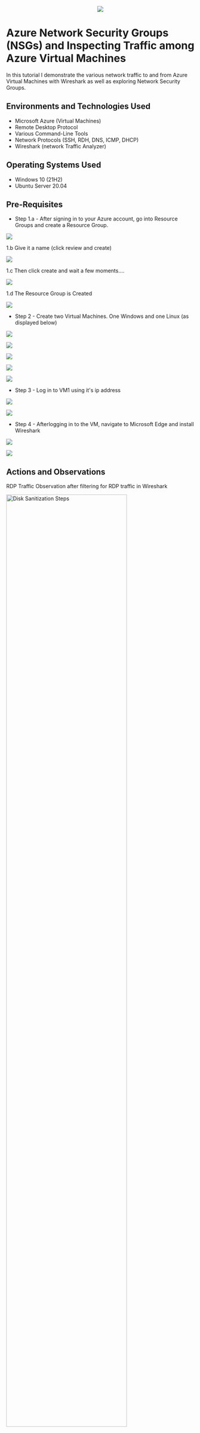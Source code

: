 <p align="center">
<img src="https://imgur.com/RTZL0Ru.png alt="Traffic Examination"/>
</p>

<h1>Azure Network Security Groups (NSGs) and Inspecting Traffic among Azure Virtual Machines</h1>
In this tutorial I demonstrate the various network traffic to and from Azure Virtual Machines with Wireshark as well as exploring Network Security Groups. <br />


<h2>Environments and Technologies Used</h2>

- Microsoft Azure (Virtual Machines)
- Remote Desktop Protocol
- Various Command-Line Tools 
- Network Protocols (SSH, RDH, DNS, ICMP, DHCP)
- Wireshark (network Traffic Analyzer)

<h2>Operating Systems Used </h2>

- Windows 10 (21H2)
- Ubuntu Server 20.04

<h2>Pre-Requisites</h2>

- Step 1.a - After signing in to your Azure account, go into Resource Groups and create a Resource Group.

<p>
<img src="https://imgur.com/RR14RE3.png alt"Resource Group"/?
</p>


1.b Give it a name (click review and create)

<p>
<img src="https://imgur.com/gYES8J8.png alt"Resource Group"/?
</p>


1.c Then click create and wait a few moments....

<p>
<img src="https://imgur.com/CwSfMjG.png alt"Resource Group"/?
</p>

1.d The Resource Group is Created

<p>
<img src="https://imgur.com/gfKydDa.png alt"Rescource Group"/?
</p>

- Step 2 - Create two Virtual Machines. One Windows and one Linux (as displayed below)

<p>
<img src="https://imgur.com/q4UtpZY.png alt"Rescource Group"/?
</p>

<p>
<img src="https://imgur.com/CWIg88Z.png alt"Rescource Group"/?
</p>

<p>
<img src="https://imgur.com/pRi6kbD.png alt"Rescource Group"/?
</p>

<p>
<img src="https://imgur.com/Gcv021M.png alt"Rescource Group"/?
</p>

<p>
<img src="https://imgur.com/C1z2KlR.png alt"Rescource Group"/?
</p>


- Step 3 - Log in to VM1 using it's ip address

<p>
<img src="https://imgur.com/pzsx4Xn.png alt"Rescource Group"/?
</p>

<p>
<img src="https://imgur.com/Hz2NxI2.png alt"Rescource Group"/?
</p>


- Step 4 - Afterlogging in to the VM, navigate to Microsoft Edge and install Wireshark 

<p>
<img src="https://imgur.com/clrmTgG.png alt"Rescource Group"/?
</p>

<p>
<img src="https://imgur.com/plnj4UI.png alt"Rescource Group"/?
</p>



<h2>Actions and Observations</h2>

RDP Traffic Observation after filtering for RDP traffic in Wireshark 

<p>
<img src="https://imgur.com/CHAA6zi.png" height="80%" width="80%" alt="Disk Sanitization Steps"/>
</p>
<br />


DHCP traffic observation using Wireshark

<p>
<img src="https://imgur.com/Gi74JxZ.png" height="80%" width="80%" alt="Disk Sanitization Steps"/>
</p>
<br />


DNS traffic observation using Wireshark

<p>
<img src="https://imgur.com/NQQTI7C.png " height="80%" width="80%" alt="Disk Sanitization Steps"/>
</p>
<br />


SSH traffic observation using Wireshark

<p>
<img src="https://imgur.com/2lxIu4v.png" height="80%" width="80%" alt="Disk Sanitization Steps"/>
</p>
<br />


ICMP traffic observation from perpetual ping and ICMP traffic stop after inbound firewall rule set  

<p>
<img src="https://imgur.com/cgRnPPG.png" height="80%" width="80%" alt="Disk Sanitization Steps"/>
</p>
<br />

<p>
<img src="https://imgur.com/gKmvkuS.png" height="80%" width="80%" alt="Disk Sanitization Steps"/>
</p>
<br />

<p>
<img src="https://imgur.com/dMWGgWi.png" height="80%" width="80%" alt="Disk Sanitization Steps"/>
</p>
<br />

<h1>Thank Your for looking! For more content like this, visit <a href="https://exemplarysecurity.com">my personal</a>☺</h1>

